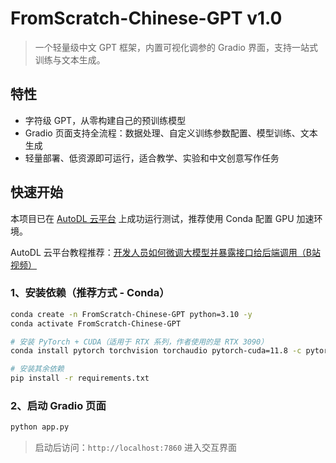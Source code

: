 # FromScratch-Chinese-GPT v1.0

> 一个轻量级中文 GPT 框架，内置可视化调参的 Gradio 界面，支持一站式训练与文本生成。  

## 特性

- 字符级 GPT，从零构建自己的预训练模型
- Gradio 页面支持全流程：数据处理、自定义训练参数配置、模型训练、文本生成
- 轻量部署、低资源即可运行，适合教学、实验和中文创意写作任务

## 快速开始

本项目已在 [AutoDL 云平台](https://www.autodl.com/) 上成功运行测试，推荐使用 Conda 配置 GPU 加速环境。

AutoDL 云平台教程推荐：[开发人员如何微调大模型并暴露接口给后端调用（B站视频）](https://www.bilibili.com/video/BV1R6P7eVEtd)

### 1️、安装依赖（推荐方式 - Conda）

```bash
conda create -n FromScratch-Chinese-GPT python=3.10 -y
conda activate FromScratch-Chinese-GPT

# 安装 PyTorch + CUDA（适用于 RTX 系列，作者使用的是 RTX 3090）
conda install pytorch torchvision torchaudio pytorch-cuda=11.8 -c pytorch -c nvidia

# 安装其余依赖
pip install -r requirements.txt
```

### 2️、启动 Gradio 页面

```bash
python app.py
```

> 启动后访问：`http://localhost:7860` 进入交互界面 

